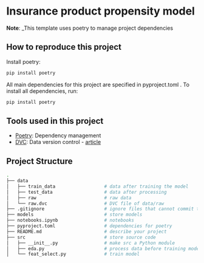 # Insurance product propensity model 

**Note**: _This template uses poetry to manage project dependencies

## How to reproduce this project
Install poetry:
```bash
pip install poetry
```
All main dependencies for this project are specified in pyproject.toml . To install all dependencies, run:
```bash
pip install poetry
```

## Tools used in this project
* [Poetry](https://towardsdatascience.com/how-to-effortlessly-publish-your-python-package-to-pypi-using-poetry-44b305362f9f): Dependency management 
* [DVC](https://dvc.org/): Data version control - [article](https://mathdatasimplified.com/introduction-to-dvc-data-version-control-tool-for-machine-learning-projects-2/)
  
## Project Structure
```bash
.
├── data            
│   ├── train_data                  # data after training the model
│   ├── test_data                   # data after processing
│   ├── raw                         # raw data
│   └── raw.dvc                     # DVC file of data/raw
├── .gitignore                      # ignore files that cannot commit to Git
├── models                          # store models
├── notebooks.ipynb                 # notebooks
├── pyproject.toml                  # dependencies for poetry
├── README.md                       # describe your project
├── src                             # store source code
│   ├── __init__.py                 # make src a Python module 
│   ├── eda.py                      # process data before training model
│   └── feat_select.py              # train model
```

